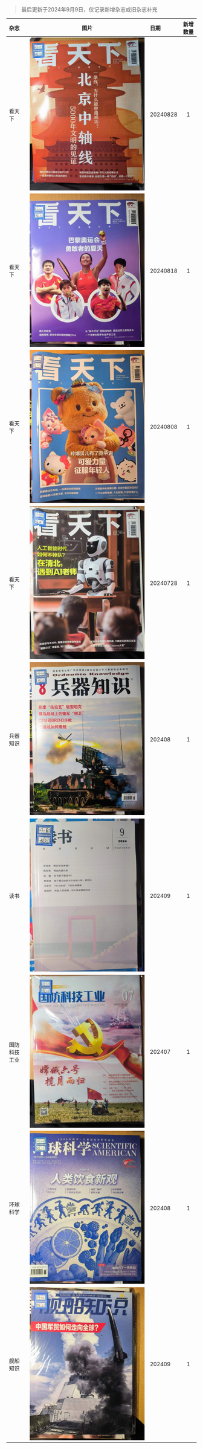 > 最后更新于2024年9月9日，仅记录新增杂志或旧杂志补充

| 杂志 | 图片 | 日期 | 新增数量 |
| :--- | :---: | :--- | :---: |
| 看天下 | ![KTX20240828](magazine/KTX/image/KTX20240828.jpg) | 20240828 | 1 |
| 看天下 | ![KTX20240818](magazine/KTX/image/KTX20240818.jpg) | 20240818 | 1 |
| 看天下 | ![KTX20240808](magazine/KTX/image/KTX20240808.jpg) | 20240808 | 1 |
| 看天下 | ![KTX20240728](magazine/KTX/image/KTX20240728.jpg) | 20240728 | 1 |
| 兵器知识 | ![BQZS202408](magazine/BQZS/image/BQZS202408.jpg) | 202408 | 1 |
| 读书 | ![DS202409](magazine/DS/image/DS202409.jpg) | 202409 | 1 |
| 国防科技工业 | ![GFKJGY202407](magazine/GFKJGY/image/GFKJGY202407.jpg) | 202407 | 1 |
| 环球科学 | ![HQKX202408](magazine/HQKX/image/HQKX202408.jpg) | 202408 | 1 |
| 舰船知识 | ![JCZS202409](magazine/JCZS/image/JCZS202409.jpg) | 202409 | 1 |
